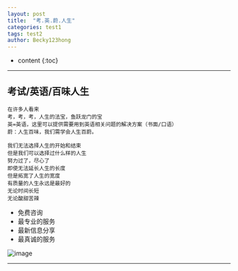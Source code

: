 ```yaml
---
layout: post
title:  "考.英.蔚.人生"
categories: test1
tags: test2
author: Becky123hong
---
```


* content
{:toc}

----

## 考试/英语/百味人生

```
在许多人看来
考，考，考，人生的法宝，鱼跃龙门的宝
英=英语，这里可以提供需要用到英语相关问题的解决方案（书面/口语）
蔚：人生百味，我们需学会人生百蔚。

我们无法选择人生的开始和结束
但是我们可以选择过什么样的人生
努力过了，尽心了
即使无法延长人生的长度
但是拓宽了人生的宽度
有质量的人生永远是最好的
无论时间长短
无论酸甜苦辣

```
- 免费咨询
- 最专业的服务
- 最新信息分享
- 最真诚的服务


![image](https://www.testwon.com/images/hot.jpg)

---

